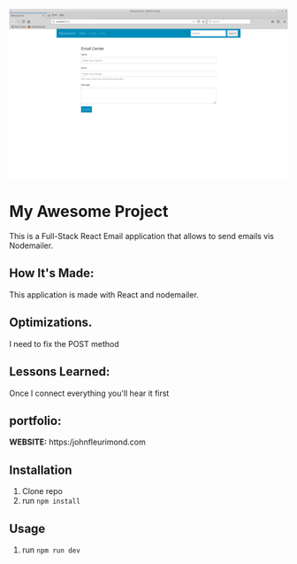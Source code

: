 ![ReactEmail](public/email.png)



# My Awesome Project
This is a Full-Stack React Email application that allows to send emails vis Nodemailer.

## How It's Made:
This application is made with React and nodemailer.

## Optimizations.
I need to fix the POST method

## Lessons Learned:
Once I connect everything you'll hear it first

## portfolio:

**WEBSITE:** https:/johnfleurimond.com

## Installation

1. Clone repo
2. run `npm install`

## Usage

1. run `npm run dev`
